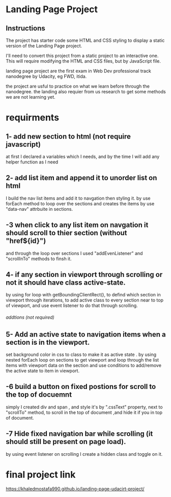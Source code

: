 # Landing Page Project

## Instructions

The project has starter code some HTML and CSS styling to display a static version of the Landing Page project.

I'll need to convert this project from a static project to an interactive one.
This will require modifying the HTML and CSS files, but by JavaScript file.

landing page project are the first exam in Web Dev professional track nanodegree
by Udacity, eg FWD, itida.

the project are usful to practice on what we learn before through the nanodegree.
the landing also requier from us research to get some methods we are not learning yet.

# requirments

## 1- add new section to html (not require javascript)

at first I declared a variables which I needs, and by the time I will add any helper function as I need

## 2- add list item and append it to unorder list on html

I build the nav list items and add it to navgation then styling it.
by use forEach method to loop over the sections and creates the items by use "data-nav" attrbuite in sections.

## -3 when click to any list item on navgation it should scroll to thier section (without "href${id}")

and through the loop over sections I used "addEvenListener" and "scrollInTo" methods to finsh it.

## 4- if any section in viewport through scrolling or not it should have class active-state.

by using for loop with getBoundingClientRect(), to defind which section in viewport through iterations, to add active class to every section near to top of viewport, and use event listener to do that through scrolling.

###### addtions (not required)

## 5- Add an active state to navigation items when a section is in the viewport.

set background color in css to class to make it as active state .
by using nested forEach loop on sections to get viewport and loop through the list items with viewport data on the section and use conditions to add/remove the active state to item in viewport.

## -6 build a button on fixed postions for scroll to the top of docuemnt

simply I created div and span , and style it's by ".cssText" property,
next to "scrollTo" method, to scroll in the top of document ,and hide it if you in top of document.

## -7 Hide fixed navigation bar while scrolling (it should still be present on page load).

by using event listener on scrolling I create a hidden class and toggle on it.

# final project link

https://khaledmostafa990.github.io/landing-page-udacirt-project/

